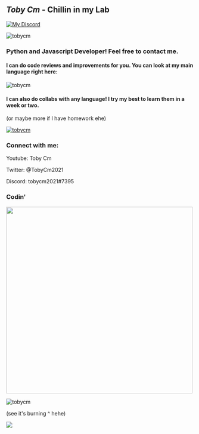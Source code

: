 

## ***Toby Cm*** - Chillin in my Lab

[![My Discord](https://tobycm.ga/badge_hehe)](discord.com/users/487597510559531009)

<img align="center" src="https://github-readme-stats.vercel.app/api?username=tobycm&show_icons=true&locale=en" alt="tobycm" />

### Python and Javascript Developer! Feel free to contact me.

<h4 align="left">I can do code reviews and improvements for you. You can look at my main language right here:</h4>

<img src="https://github-readme-stats.vercel.app/api/top-langs?username=tobycm&show_icons=true&locale=en&layout=compact" alt="tobycm" />

<h4>I can also do collabs with any language! I try my best to learn them in a week or two.</h4><p>(or maybe more if I have homework ehe)</p>

<p align="left"> <a href="https://github.com/ryo-ma/github-profile-trophy"><img src="https://github-profile-trophy.vercel.app/?username=tobycm" alt="tobycm" /></a> </p>

<h3 align="left">Connect with me:</h3>

Youtube: Toby Cm

Twitter: @TobyCm2021

Discord: tobycm2021#7395

### Codin'

<a href="https://wakatime.com"><img width=500 src="https://wakatime.com/share/@61af32c7-8c4b-4112-a0e7-c00611659d19/7361cc6c-3ef0-4ba3-bd01-89e05e2170e1.png" /></a>

<p><img align="center" src="https://github-readme-streak-stats.herokuapp.com/?user=tobycm&" alt="tobycm" /></p>

(see it's burning ^ hehe)

[![](https://visitcount.itsvg.in/api?id=tobycm&label=Profile%20Views&pretty=true)](https://visitcount.itsvg.in)

